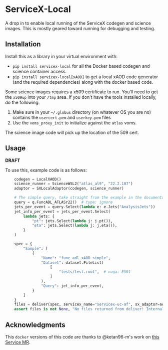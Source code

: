 # ServiceX-Local

A drop in to enable local running of the ServiceX codegen and science images. This is
mostly geared toward running for debugging and testing.

## Installation

Install this as a library in your virtual environment with:

* `pip install servicex-local` for all the Docker based codegen and science container access.
* `pip install servicex-local[xAOD]` to get a local xAOD code generator (and the required dependencies) along with the docker based code.

Some science images requires a x509 certificate to run. You'll need to get the `x509up` into your `/tmp` area. If you don't have the tools installed locally, do the following:

1. Make sure in your `~/.globus` directory (on whatever OS you are no) contains the `usercert.pem` and `userkey.pem` files
1. Use the `voms_proxy_init` to initialize against the `atlas` voms.

The science image code will pick up the location of the 509 cert.

## Usage

**DRAFT**

To use this, example code is as follows:

```python
    codegen = LocalXAOD()
    science_runner = ScienceWSL2("atlas_al9", "22.2.107")
    adaptor = SXLocalAdaptor(codegen, science_runner)

    # The simple query, take straight from the example in the documentation.
    query = q.FuncADL_ATLASr22()  # type: ignore
    jets_per_event = query.Select(lambda e: e.Jets("AnalysisJets"))
    jet_info_per_event = jets_per_event.Select(
        lambda jets: {
            "pt": jets.Select(lambda j: j.pt()),
            "eta": jets.Select(lambda j: j.eta()),
        }
    )

    spec = {
        "Sample": [
            {
                "Name": "func_adl_xAOD_simple",
                "Dataset": dataset.FileList(
                    [
                        "tests/test.root",  # noqa: E501
                    ]
                ),
                "Query": jet_info_per_event,
            }
        ]
    }
    files = deliver(spec, servicex_name="servicex-uc-af", sx_adaptor=adaptor)
    assert files is not None, "No files returned from deliver! Internal error"
```

## Acknowledgments

This `docker` versions of this code are thanks to @ketan96-m's work on [this Service MR](https://github.com/ssl-hep/ServiceX/pull/828).